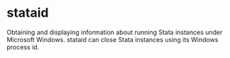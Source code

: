 # stataid
Obtaining and displaying information about running Stata instances under Microsoft Windows.  stataid can close Stata instances using its Windows process id.
